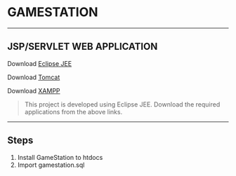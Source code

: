 # GAMESTATION

----
## JSP/SERVLET WEB APPLICATION
Download [Eclipse JEE](https://www.eclipse.org/downloads/)

Download [Tomcat](https://tomcat.apache.org/download-80.cgi)

Download [XAMPP](https://www.apachefriends.org/download.html)

> This project is developed using Eclipse JEE. Download the required applications from the above links.

----
## Steps
1. Install GameStation to htdocs
2. Import gamestation.sql